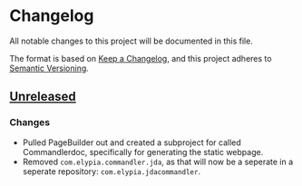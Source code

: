 # Changelog
All notable changes to this project will be documented in this file.

The format is based on [Keep a Changelog](https://keepachangelog.com/en/1.0.0/),
and this project adheres to [Semantic Versioning](https://semver.org/spec/v2.0.0.html).

## [Unreleased](https://gitlab.com/Elypia/Commandler/tree/dev)
### Changes
- Pulled PageBuilder out and created a subproject for called Commandlerdoc, specifically for generating the static webpage.
- Removed `com.elypia.commandler.jda`, as that will now be a seperate in a seperate repository: `com.elypia.jdacommandler`.
